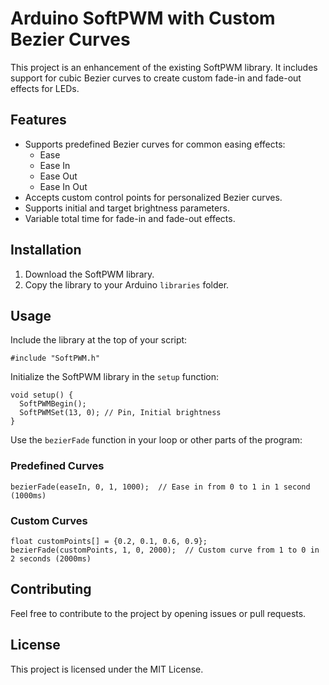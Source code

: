 # Arduino SoftPWM with Custom Bezier Curves

This project is an enhancement of the existing SoftPWM library. It includes support for cubic Bezier curves to create custom fade-in and fade-out effects for LEDs.

## Features

- Supports predefined Bezier curves for common easing effects:
  - Ease
  - Ease In
  - Ease Out
  - Ease In Out
- Accepts custom control points for personalized Bezier curves.
- Supports initial and target brightness parameters.
- Variable total time for fade-in and fade-out effects.

## Installation

1. Download the SoftPWM library.
2. Copy the library to your Arduino `libraries` folder.

## Usage

Include the library at the top of your script:

```arduino
#include "SoftPWM.h"
```

Initialize the SoftPWM library in the `setup` function:

```arduino
void setup() {
  SoftPWMBegin();
  SoftPWMSet(13, 0); // Pin, Initial brightness
}
```

Use the `bezierFade` function in your loop or other parts of the program:

### Predefined Curves

```arduino
bezierFade(easeIn, 0, 1, 1000);  // Ease in from 0 to 1 in 1 second (1000ms)
```

### Custom Curves

```arduino
float customPoints[] = {0.2, 0.1, 0.6, 0.9};
bezierFade(customPoints, 1, 0, 2000);  // Custom curve from 1 to 0 in 2 seconds (2000ms)
```

## Contributing

Feel free to contribute to the project by opening issues or pull requests.

## License

This project is licensed under the MIT License.

